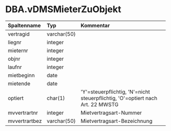 # DBA.vDMSMieterZuObjekt

|Spaltenname|Typ|Kommentar|
|:----------|:--|:--------|
|vertragid|varchar(50)||
|liegnr|integer||
|mieternr|integer||
|objnr|integer||
|laufnr|integer||
|mietbeginn|date||
|mietende|date||
|optiert|char(1)|'Y'=steuerpflichtig, 'N'=nicht steuerpflichtig, 'O'=optiert nach Art. 22 MWSTG|
|mvvertrartnr|integer|Mietvertragsart-Nummer|
|mvvertrartbez|varchar(50)|Mietvertragsart-Bezeichnung|
